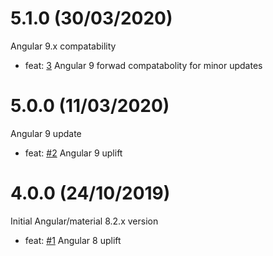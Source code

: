 # 5.1.0 (30/03/2020)
Angular 9.x compatability
* feat: [3](https://github.com/nader-eloshaiker/mat-datetimepicker/issues/6) Angular 9 forwad compatabolity for minor updates
# 5.0.0 (11/03/2020)
Angular 9 update
* feat: [#2](https://github.com/nader-eloshaiker/mat-datetimepicker/issues/4) Angular 9 uplift
# 4.0.0 (24/10/2019)
Initial Angular/material 8.2.x version
* feat: [#1](https://github.com/nader-eloshaiker/mat-datetimepicker/issues/1) Angular 8 uplift
